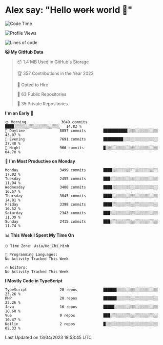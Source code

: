 # Alex say: "Hello ~~work~~ world 🐾"

<!--START_SECTION:waka-->
![Code Time](http://img.shields.io/badge/Code%20Time-839%20hrs%205%20mins-blue)

![Profile Views](http://img.shields.io/badge/Profile%20Views-12-blue)

![Lines of code](https://img.shields.io/badge/From%20Hello%20World%20I%27ve%20Written-41.9%20million%20lines%20of%20code-blue)

**🐱 My GitHub Data** 

> 📦 1.4 MB Used in GitHub's Storage 
 > 
> 🏆 357 Contributions in the Year 2023
 > 
> 💼 Opted to Hire
 > 
> 📜 63 Public Repositories 
 > 
> 🔑 35 Private Repositories 
 > 
**I'm an Early 🐤** 

```text
🌞 Morning                3049 commits        ████░░░░░░░░░░░░░░░░░░░░░   14.83 % 
🌆 Daytime                8857 commits        ███████████░░░░░░░░░░░░░░   43.07 % 
🌃 Evening                7691 commits        █████████░░░░░░░░░░░░░░░░   37.40 % 
🌙 Night                  966 commits         █░░░░░░░░░░░░░░░░░░░░░░░░   04.70 % 
```
📅 **I'm Most Productive on Monday** 

```text
Monday                   3499 commits        ████░░░░░░░░░░░░░░░░░░░░░   17.02 % 
Tuesday                  2455 commits        ███░░░░░░░░░░░░░░░░░░░░░░   11.94 % 
Wednesday                3408 commits        ████░░░░░░░░░░░░░░░░░░░░░   16.57 % 
Thursday                 3045 commits        ████░░░░░░░░░░░░░░░░░░░░░   14.81 % 
Friday                   3398 commits        ████░░░░░░░░░░░░░░░░░░░░░   16.52 % 
Saturday                 2343 commits        ███░░░░░░░░░░░░░░░░░░░░░░   11.39 % 
Sunday                   2415 commits        ███░░░░░░░░░░░░░░░░░░░░░░   11.74 % 
```


📊 **This Week I Spent My Time On** 

```text
🕑︎ Time Zone: Asia/Ho_Chi_Minh

💬 Programming Languages: 
No Activity Tracked This Week

🔥 Editors: 
No Activity Tracked This Week
```

**I Mostly Code in TypeScript** 

```text
TypeScript               20 repos            ██████░░░░░░░░░░░░░░░░░░░   23.26 % 
PHP                      20 repos            ██████░░░░░░░░░░░░░░░░░░░   23.26 % 
Java                     16 repos            █████░░░░░░░░░░░░░░░░░░░░   18.60 % 
Vue                      9 repos             ███░░░░░░░░░░░░░░░░░░░░░░   10.47 % 
Kotlin                   2 repos             █░░░░░░░░░░░░░░░░░░░░░░░░   02.33 % 
```




 Last Updated on 13/04/2023 18:53:45 UTC
<!--END_SECTION:waka-->
